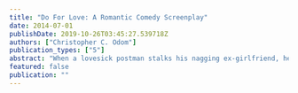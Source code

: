 ```yaml
---
title: "Do For Love: A Romantic Comedy Screenplay"
date: 2014-07-01
publishDate: 2019-10-26T03:45:27.539718Z
authors: ["Christopher C. Odom"]
publication_types: ["5"]
abstract: "When a lovesick postman stalks his nagging ex-girlfriend, he and the love-starved police lady who catches him, fall in love. - \"What you won't do, you'll for love.\"When Postman Pete gets dumped by his nagging girlfriend of five years, she's becomes a bad habit he just can't kick. Through the poor advice of his estranged buddies, Pete embarks upon a series of dating misadventures, while secretly stalking his ex, betwixt each date from hell. Pete may be a professional postal worker, but a seasoned stalker he is not. A peculiar patrolwoman, and her pointed partner are always there to intervene. Pete, on the rebound, and the patrolwoman, fond of things she shouldn't have, take a liking to each other and plan a date. But, how will the story end? DO FOR LOVE is a Romantic Screwball Comedy along the lines of SOMETHING ABOUT MARY. A risqué comedic glimpse of tangible and freaky, familiar circumstances, DO FOR LOVE is a story to which we can all relate, but try to forget."
featured: false
publication: ""
---
```


